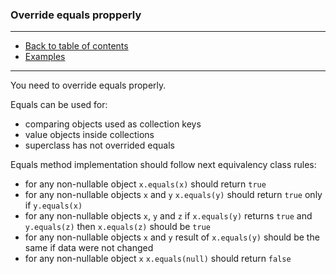 ### Override equals propperly

---

* [Back to table of contents]()
* [Examples](Main.java)

---

You need to override equals properly.

Equals can be used for:

* comparing objects used as collection keys
* value objects inside collections
* superclass has not overrided equals

Equals method implementation should follow next equivalency class rules:

- for any non-nullable object ```x.equals(x)``` should return ```true```
- for any non-nullable objects ```x``` and ```y``` ```x.equals(y)``` should return ```true``` only if ```y.equals(x)```
- for any non-nullable objects ```x```, ```y``` and ```z``` if ```x.equals(y)``` returns ```true```
  and ```y.equals(z)```
  then ```x.equals(z)``` should be ```true```
- for any non-nullable objects ```x``` and ```y``` result of ```x.equals(y)``` should be the same if data were not
  changed
- for any non-nullable object ```x``` ```x.equals(null)``` should return ```false```
